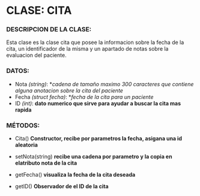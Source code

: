 # CLASE: CITA
### DESCRIPCION DE LA CLASE:
Esta clase es la clase cita que posee la informacion sobre la fecha de la cita, un identificador de la misma y un apartado de notas sobre la evaluacion del paciente. 

### DATOS:
+ Nota _(string)_:  **cadena de tamaño maximo 300 caracteres que contiene alguna anotacion sobre la cita del paciente*
+ Fecha _(struct fecha)_: **fecha de la cita para un paciente*
+ ID _(int)_: **dato numerico que sirve para ayudar a buscar la cita mas rapida**

### MÉTODOS:
- Cita() **Constructor, recibe por parametros la fecha, asigana una id aleatoria**
+ setNota(string) **recibe una cadena por parametro y la copia en elatributo nota de la cita**
- getFecha() **visualiza la fecha de la cita deseada**
+ getID() **Observador de el ID de la cita**
